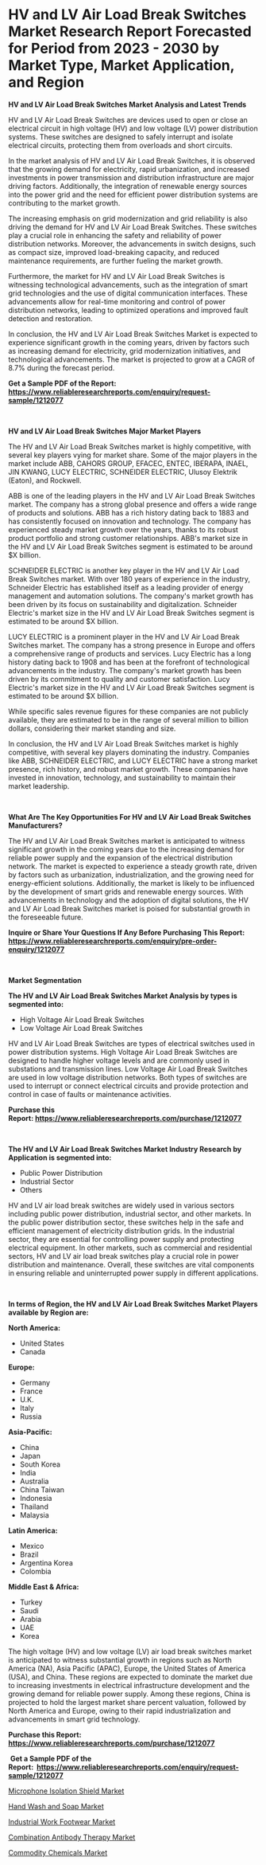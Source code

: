 <p><h1>HV and LV Air Load Break Switches Market Research Report Forecasted for Period from 2023 -  2030 by Market Type, Market Application, and Region</h1></p><p><strong>HV and LV Air Load Break Switches Market Analysis and Latest Trends</strong></p>
<p><p>HV and LV Air Load Break Switches are devices used to open or close an electrical circuit in high voltage (HV) and low voltage (LV) power distribution systems. These switches are designed to safely interrupt and isolate electrical circuits, protecting them from overloads and short circuits.</p><p>In the market analysis of HV and LV Air Load Break Switches, it is observed that the growing demand for electricity, rapid urbanization, and increased investments in power transmission and distribution infrastructure are major driving factors. Additionally, the integration of renewable energy sources into the power grid and the need for efficient power distribution systems are contributing to the market growth.</p><p>The increasing emphasis on grid modernization and grid reliability is also driving the demand for HV and LV Air Load Break Switches. These switches play a crucial role in enhancing the safety and reliability of power distribution networks. Moreover, the advancements in switch designs, such as compact size, improved load-breaking capacity, and reduced maintenance requirements, are further fueling the market growth.</p><p>Furthermore, the market for HV and LV Air Load Break Switches is witnessing technological advancements, such as the integration of smart grid technologies and the use of digital communication interfaces. These advancements allow for real-time monitoring and control of power distribution networks, leading to optimized operations and improved fault detection and restoration.</p><p>In conclusion, the HV and LV Air Load Break Switches Market is expected to experience significant growth in the coming years, driven by factors such as increasing demand for electricity, grid modernization initiatives, and technological advancements. The market is projected to grow at a CAGR of 8.7% during the forecast period.</p></p>
<p><strong>Get a Sample PDF of the Report:&nbsp; <a href="https://www.reliableresearchreports.com/enquiry/request-sample/1212077">https://www.reliableresearchreports.com/enquiry/request-sample/1212077</a></strong></p>
<p>&nbsp;</p>
<p><strong>HV and LV Air Load Break Switches Major Market Players</strong></p>
<p><p>The HV and LV Air Load Break Switches market is highly competitive, with several key players vying for market share. Some of the major players in the market include ABB, CAHORS GROUP, EFACEC, ENTEC, IBERAPA, INAEL, JIN KWANG, LUCY ELECTRIC, SCHNEIDER ELECTRIC, Ulusoy Elektrik (Eaton), and Rockwell.</p><p>ABB is one of the leading players in the HV and LV Air Load Break Switches market. The company has a strong global presence and offers a wide range of products and solutions. ABB has a rich history dating back to 1883 and has consistently focused on innovation and technology. The company has experienced steady market growth over the years, thanks to its robust product portfolio and strong customer relationships. ABB's market size in the HV and LV Air Load Break Switches segment is estimated to be around $X billion.</p><p>SCHNEIDER ELECTRIC is another key player in the HV and LV Air Load Break Switches market. With over 180 years of experience in the industry, Schneider Electric has established itself as a leading provider of energy management and automation solutions. The company's market growth has been driven by its focus on sustainability and digitalization. Schneider Electric's market size in the HV and LV Air Load Break Switches segment is estimated to be around $X billion.</p><p>LUCY ELECTRIC is a prominent player in the HV and LV Air Load Break Switches market. The company has a strong presence in Europe and offers a comprehensive range of products and services. Lucy Electric has a long history dating back to 1908 and has been at the forefront of technological advancements in the industry. The company's market growth has been driven by its commitment to quality and customer satisfaction. Lucy Electric's market size in the HV and LV Air Load Break Switches segment is estimated to be around $X billion.</p><p>While specific sales revenue figures for these companies are not publicly available, they are estimated to be in the range of several million to billion dollars, considering their market standing and size.</p><p>In conclusion, the HV and LV Air Load Break Switches market is highly competitive, with several key players dominating the industry. Companies like ABB, SCHNEIDER ELECTRIC, and LUCY ELECTRIC have a strong market presence, rich history, and robust market growth. These companies have invested in innovation, technology, and sustainability to maintain their market leadership.</p></p>
<p>&nbsp;</p>
<p><strong>What Are The Key Opportunities For HV and LV Air Load Break Switches Manufacturers?</strong></p>
<p><p>The HV and LV Air Load Break Switches market is anticipated to witness significant growth in the coming years due to the increasing demand for reliable power supply and the expansion of the electrical distribution network. The market is expected to experience a steady growth rate, driven by factors such as urbanization, industrialization, and the growing need for energy-efficient solutions. Additionally, the market is likely to be influenced by the development of smart grids and renewable energy sources. With advancements in technology and the adoption of digital solutions, the HV and LV Air Load Break Switches market is poised for substantial growth in the foreseeable future.</p></p>
<p><strong>Inquire or Share Your Questions If Any Before Purchasing This Report: <a href="https://www.reliableresearchreports.com/enquiry/pre-order-enquiry/1212077">https://www.reliableresearchreports.com/enquiry/pre-order-enquiry/1212077</a></strong></p>
<p>&nbsp;</p>
<p><strong>Market Segmentation</strong></p>
<p><strong>The HV and LV Air Load Break Switches Market Analysis by types is segmented into:</strong></p>
<p><ul><li>High Voltage Air Load Break Switches</li><li>Low Voltage Air Load Break Switches</li></ul></p>
<p><p>HV and LV Air Load Break Switches are types of electrical switches used in power distribution systems. High Voltage Air Load Break Switches are designed to handle higher voltage levels and are commonly used in substations and transmission lines. Low Voltage Air Load Break Switches are used in low voltage distribution networks. Both types of switches are used to interrupt or connect electrical circuits and provide protection and control in case of faults or maintenance activities.</p></p>
<p><strong>Purchase this Report:&nbsp;<a href="https://www.reliableresearchreports.com/purchase/1212077">https://www.reliableresearchreports.com/purchase/1212077</a></strong></p>
<p>&nbsp;</p>
<p><strong>The HV and LV Air Load Break Switches Market Industry Research by Application is segmented into:</strong></p>
<p><ul><li>Public Power Distribution</li><li>Industrial Sector</li><li>Others</li></ul></p>
<p><p>HV and LV air load break switches are widely used in various sectors including public power distribution, industrial sector, and other markets. In the public power distribution sector, these switches help in the safe and efficient management of electricity distribution grids. In the industrial sector, they are essential for controlling power supply and protecting electrical equipment. In other markets, such as commercial and residential sectors, HV and LV air load break switches play a crucial role in power distribution and maintenance. Overall, these switches are vital components in ensuring reliable and uninterrupted power supply in different applications.</p></p>
<p>&nbsp;</p>
<p><strong>In terms of Region, the HV and LV Air Load Break Switches Market Players available by Region are:</strong></p>
<p>
    <p> <strong> North America: </strong>
        <ul>
            <li>United States</li>
            <li>Canada</li>
        </ul>
        </p> 
    <p> <strong> Europe: </strong>
        <ul>
            <li>Germany</li>
            <li>France</li>
            <li>U.K.</li>
            <li>Italy</li>
            <li>Russia</li>
        </ul>
        </p> 
    <p> <strong> Asia-Pacific: </strong>
        <ul>
            <li>China</li>
            <li>Japan</li>
            <li>South Korea</li>
            <li>India</li>
            <li>Australia</li>
            <li>China Taiwan</li>
            <li>Indonesia</li>
            <li>Thailand</li>
            <li>Malaysia</li>
        </ul>
        </p> 
    <p> <strong> Latin America: </strong>
        <ul>
            <li>Mexico</li>
            <li>Brazil</li>
            <li>Argentina Korea</li>
            <li>Colombia</li>
        </ul>
        </p> 
    <p> <strong> Middle East & Africa: </strong>
        <ul>
            <li>Turkey</li>
            <li>Saudi</li>
            <li>Arabia</li>
            <li>UAE</li>
            <li>Korea</li>
        </ul>
    </p>
    </p>
<p><p>The high voltage (HV) and low voltage (LV) air load break switches market is anticipated to witness substantial growth in regions such as North America (NA), Asia Pacific (APAC), Europe, the United States of America (USA), and China. These regions are expected to dominate the market due to increasing investments in electrical infrastructure development and the growing demand for reliable power supply. Among these regions, China is projected to hold the largest market share percent valuation, followed by North America and Europe, owing to their rapid industrialization and advancements in smart grid technology.</p></p>
<p><strong>Purchase this Report: <a href="https://www.reliableresearchreports.com/purchase/1212077">https://www.reliableresearchreports.com/purchase/1212077</a></strong></p>
<p>&nbsp;<strong>Get a Sample PDF of the Report:&nbsp;&nbsp;<a href="https://www.reliableresearchreports.com/enquiry/request-sample/1212077">https://www.reliableresearchreports.com/enquiry/request-sample/1212077</a></strong></p>
<p><strong></strong></p>
<p><p><a href="https://medium.com/@dorothypeters68/microphone-isolation-shield-market-size-growth-forecast-2023-2030-570d291022ca">Microphone Isolation Shield Market</a></p><p><a href="https://github.com/zebdakicsin/Market-Research-Report-List-1/blob/main/hand-wash-and-soap-market.md">Hand Wash and Soap Market</a></p><p><a href="https://github.com/kholmovskayalyudmila/Market-Research-Report-List-1/blob/main/industrial-work-footwear-market.md">Industrial Work Footwear Market</a></p><p><a href="https://www.linkedin.com/pulse/combination-antibody-therapy-market-size-growth-forecast-finhe/">Combination Antibody Therapy Market</a></p><p><a href="https://www.linkedin.com/pulse/commodity-chemicals-market-research-report-provides-thorough-8jrje/">Commodity Chemicals Market</a></p></p>